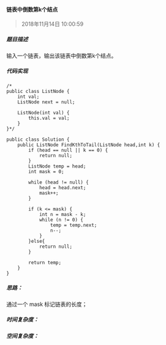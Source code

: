 ####  链表中倒数第k个结点

> 2018年11月14日 10:00:59

##### 题目描述

输入一个链表，输出该链表中倒数第k个结点。

##### 代码实现

	/*
	public class ListNode {
	    int val;
	    ListNode next = null;
	
	    ListNode(int val) {
	        this.val = val;
	    }
	}*/

	public class Solution {
	    public ListNode FindKthToTail(ListNode head,int k) {
			if (head == null || k == 0) {
				return null;
			}
			ListNode temp = head;
			int mask = 0;
			
			while (head != null) {
				head = head.next;
				mask++;
			}
			
			if (k <= mask) {
				int n = mask - k;
				while (n != 0) {
					temp = temp.next;
					n--;
				}
			}else{
	            return null;
	        }
			
			return temp;
	    }
	}

	

##### 思路：

通过一个 mask 标记链表的长度；


##### 时间复杂度：


##### 空间复杂度：